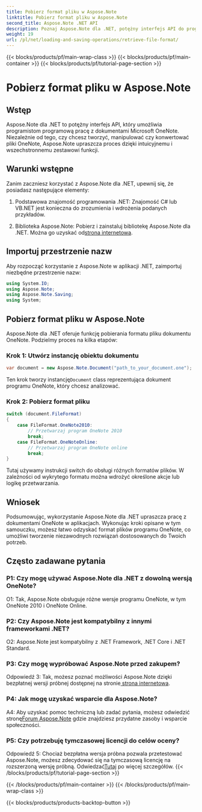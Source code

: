 ```yaml
---
title: Pobierz format pliku w Aspose.Note
linktitle: Pobierz format pliku w Aspose.Note
second_title: Aspose.Note .NET API
description: Poznaj Aspose.Note dla .NET, potężny interfejs API do programowej pracy z dokumentami Microsoft OneNote.
weight: 19
url: /pl/net/loading-and-saving-operations/retrieve-file-format/
---
```


{{< blocks/products/pf/main-wrap-class >}}
{{< blocks/products/pf/main-container >}}
{{< blocks/products/pf/tutorial-page-section >}}

# Pobierz format pliku w Aspose.Note

## Wstęp

Aspose.Note dla .NET to potężny interfejs API, który umożliwia programistom programową pracę z dokumentami Microsoft OneNote. Niezależnie od tego, czy chcesz tworzyć, manipulować czy konwertować pliki OneNote, Aspose.Note upraszcza proces dzięki intuicyjnemu i wszechstronnemu zestawowi funkcji.

## Warunki wstępne

Zanim zaczniesz korzystać z Aspose.Note dla .NET, upewnij się, że posiadasz następujące elementy:

1. Podstawowa znajomość programowania .NET: Znajomość C# lub VB.NET jest konieczna do zrozumienia i wdrożenia podanych przykładów.
   
2.  Biblioteka Aspose.Note: Pobierz i zainstaluj bibliotekę Aspose.Note dla .NET. Można go uzyskać od[strona internetowa](https://releases.aspose.com/note/net/).

## Importuj przestrzenie nazw

Aby rozpocząć korzystanie z Aspose.Note w aplikacji .NET, zaimportuj niezbędne przestrzenie nazw:

```csharp
using System.IO;
using Aspose.Note;
using Aspose.Note.Saving;
using System;
```

## Pobierz format pliku w Aspose.Note

Aspose.Note dla .NET oferuje funkcję pobierania formatu pliku dokumentu OneNote. Podzielmy proces na kilka etapów:

### Krok 1: Utwórz instancję obiektu dokumentu

```csharp
var document = new Aspose.Note.Document("path_to_your_document.one");
```

 Ten krok tworzy instancję`Document` class reprezentująca dokument programu OneNote, który chcesz analizować.

### Krok 2: Pobierz format pliku

```csharp
switch (document.FileFormat)
{
    case FileFormat.OneNote2010:
        // Przetwarzaj program OneNote 2010
        break;
    case FileFormat.OneNoteOnline:
        // Przetwarzaj program OneNote online
        break;
}
```

Tutaj używamy instrukcji switch do obsługi różnych formatów plików. W zależności od wykrytego formatu można wdrożyć określone akcje lub logikę przetwarzania.

## Wniosek

Podsumowując, wykorzystanie Aspose.Note dla .NET upraszcza pracę z dokumentami OneNote w aplikacjach. Wykonując kroki opisane w tym samouczku, możesz łatwo odzyskać format plików programu OneNote, co umożliwi tworzenie niezawodnych rozwiązań dostosowanych do Twoich potrzeb.

## Często zadawane pytania

### P1: Czy mogę używać Aspose.Note dla .NET z dowolną wersją OneNote?

O1: Tak, Aspose.Note obsługuje różne wersje programu OneNote, w tym OneNote 2010 i OneNote Online.

### P2: Czy Aspose.Note jest kompatybilny z innymi frameworkami .NET?

O2: Aspose.Note jest kompatybilny z .NET Framework, .NET Core i .NET Standard.

### P3: Czy mogę wypróbować Aspose.Note przed zakupem?

Odpowiedź 3: Tak, możesz poznać możliwości Aspose.Note dzięki bezpłatnej wersji próbnej dostępnej na stronie[ strona internetowa](https://releases.aspose.com/).

### P4: Jak mogę uzyskać wsparcie dla Aspose.Note?

 A4: Aby uzyskać pomoc techniczną lub zadać pytania, możesz odwiedzić stronę[Forum Aspose.Note](https://forum.aspose.com/c/note/28) gdzie znajdziesz przydatne zasoby i wsparcie społeczności.

### P5: Czy potrzebuję tymczasowej licencji do celów oceny?

 Odpowiedź 5: Chociaż bezpłatna wersja próbna pozwala przetestować Aspose.Note, możesz zdecydować się na tymczasową licencję na rozszerzoną wersję próbną. Odwiedzać[Tutaj](https://purchase.aspose.com/temporary-license/) po więcej szczegółów.
{{< /blocks/products/pf/tutorial-page-section >}}

{{< /blocks/products/pf/main-container >}}
{{< /blocks/products/pf/main-wrap-class >}}

{{< blocks/products/products-backtop-button >}}
